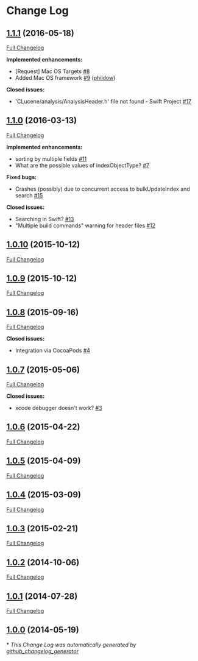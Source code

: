 # Change Log

## [1.1.1](https://github.com/Blue-Rocket/BRFullTextSearch/tree/1.1.1) (2016-05-18)
[Full Changelog](https://github.com/Blue-Rocket/BRFullTextSearch/compare/1.1.0...1.1.1)

**Implemented enhancements:**

- \[Request\] Mac OS Targets [\#8](https://github.com/Blue-Rocket/BRFullTextSearch/issues/8)
- Added Mac OS framework [\#9](https://github.com/Blue-Rocket/BRFullTextSearch/pull/9) ([phildow](https://github.com/phildow))

**Closed issues:**

- 'CLucene/analysis/AnalysisHeader.h' file not found - Swift Project [\#17](https://github.com/Blue-Rocket/BRFullTextSearch/issues/17)

## [1.1.0](https://github.com/Blue-Rocket/BRFullTextSearch/tree/1.1.0) (2016-03-13)
[Full Changelog](https://github.com/Blue-Rocket/BRFullTextSearch/compare/1.0.10...1.1.0)

**Implemented enhancements:**

- sorting by multiple fields [\#11](https://github.com/Blue-Rocket/BRFullTextSearch/issues/11)
- What are the possible values of indexObjectType? [\#7](https://github.com/Blue-Rocket/BRFullTextSearch/issues/7)

**Fixed bugs:**

- Crashes \(possibly\) due to concurrent access to bulkUpdateIndex and search [\#15](https://github.com/Blue-Rocket/BRFullTextSearch/issues/15)

**Closed issues:**

- Searching in Swift? [\#13](https://github.com/Blue-Rocket/BRFullTextSearch/issues/13)
- "Multiple build commands" warning for header files [\#12](https://github.com/Blue-Rocket/BRFullTextSearch/issues/12)

## [1.0.10](https://github.com/Blue-Rocket/BRFullTextSearch/tree/1.0.10) (2015-10-12)
[Full Changelog](https://github.com/Blue-Rocket/BRFullTextSearch/compare/1.0.9...1.0.10)

## [1.0.9](https://github.com/Blue-Rocket/BRFullTextSearch/tree/1.0.9) (2015-10-12)
[Full Changelog](https://github.com/Blue-Rocket/BRFullTextSearch/compare/1.0.8...1.0.9)

## [1.0.8](https://github.com/Blue-Rocket/BRFullTextSearch/tree/1.0.8) (2015-09-16)
[Full Changelog](https://github.com/Blue-Rocket/BRFullTextSearch/compare/1.0.7...1.0.8)

**Closed issues:**

- Integration via CocoaPods [\#4](https://github.com/Blue-Rocket/BRFullTextSearch/issues/4)

## [1.0.7](https://github.com/Blue-Rocket/BRFullTextSearch/tree/1.0.7) (2015-05-06)
[Full Changelog](https://github.com/Blue-Rocket/BRFullTextSearch/compare/1.0.6...1.0.7)

**Closed issues:**

- xcode debugger doesn't work? [\#3](https://github.com/Blue-Rocket/BRFullTextSearch/issues/3)

## [1.0.6](https://github.com/Blue-Rocket/BRFullTextSearch/tree/1.0.6) (2015-04-22)
[Full Changelog](https://github.com/Blue-Rocket/BRFullTextSearch/compare/1.0.5...1.0.6)

## [1.0.5](https://github.com/Blue-Rocket/BRFullTextSearch/tree/1.0.5) (2015-04-09)
[Full Changelog](https://github.com/Blue-Rocket/BRFullTextSearch/compare/1.0.4...1.0.5)

## [1.0.4](https://github.com/Blue-Rocket/BRFullTextSearch/tree/1.0.4) (2015-03-09)
[Full Changelog](https://github.com/Blue-Rocket/BRFullTextSearch/compare/1.0.3...1.0.4)

## [1.0.3](https://github.com/Blue-Rocket/BRFullTextSearch/tree/1.0.3) (2015-02-21)
[Full Changelog](https://github.com/Blue-Rocket/BRFullTextSearch/compare/1.0.2...1.0.3)

## [1.0.2](https://github.com/Blue-Rocket/BRFullTextSearch/tree/1.0.2) (2014-10-06)
[Full Changelog](https://github.com/Blue-Rocket/BRFullTextSearch/compare/1.0.1...1.0.2)

## [1.0.1](https://github.com/Blue-Rocket/BRFullTextSearch/tree/1.0.1) (2014-07-28)
[Full Changelog](https://github.com/Blue-Rocket/BRFullTextSearch/compare/1.0.0...1.0.1)

## [1.0.0](https://github.com/Blue-Rocket/BRFullTextSearch/tree/1.0.0) (2014-05-19)


\* *This Change Log was automatically generated by [github_changelog_generator](https://github.com/skywinder/Github-Changelog-Generator)*